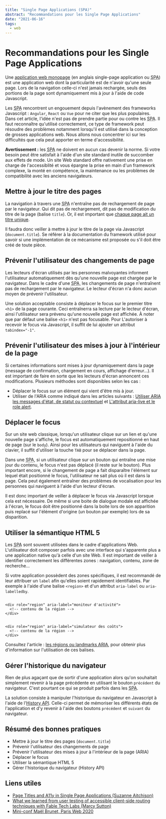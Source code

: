 ```yaml
---
title: "Single Page Applications (SPA)"
abstract: "Recommandations pour les Single Page Applications"
date: "2021-06-16"
tags:
  - web
---
```


<h1>Recommandations pour les <span lang="en">Single Page Applications</span></h1>
   
Une [application web monopage](https://fr.wikipedia.org/wiki/Application_web_monopage) (en anglais single-page application ou <abbr lang="en" title="single-page application">SPA</abbr>) est une application web dont la particularité est de n'avoir qu'une seule page. Lors de la navigation celle-ci n'est jamais rechargée, seuls des portions de la page sont dynamiquement mis à jour à l'aide de code Javascript. 

Les <abbr lang="en" title="single-page application">SPA</abbr> rencontrent un engouement depuis l'avènement des frameworks Javascript : `Angular`, `React` ou `Vue` pour ne citer que les plus populaires. Dans cet article, l'idée n'est pas de prendre partie pour ou contre les <abbr lang="en" title="single-page application">SPA</abbr>. Il faut reconnaître qu'utilisé correctement, ce type de framework peut résoudre des problèmes notamment lorsqu'il est utilisé dans la conception de grosses applications web. Nous allons nous concentrer ici sur les difficultés que cela peut apporter en terme d'accessibilité.

**Avertissement :** les <abbr lang="en" title="single-page application">SPA</abbr> ne doivent en aucun cas devenir la norme. Si votre besoin peut être satisfait à l'aide d'un site standard inutile de succomber aux effets de mode. Un site Web standard offre nativement une prise en charge de l'accessiblité et vous épargne la prise en main d'un framework complexe, la monté en compétence, la maintenance ou les problèmes de compatibilité avec les anciens navigateurs.

## Mettre à jour le titre des pages
La navigation à travers une <abbr lang="en" title="single-page application">SPA</abbr> n'entraîne pas de rechargement de page par le navigateur. Qui dit pas de rechargement, dit pas de modification du titre de la page (balise `title`). Or, il est important que [chaque page ait un titre unique](https://a11y-guidelines.orange.com/fr/web/developper/contenu-textuel/#donner-un-titre-aux-pages).

Il faudra donc veiller à mettre à jour le titre de la page via Javascript (`document.title`). Se référer à la documentation du framework utilisé pour savoir si une implémentation de ce mécanisme est proposée ou s'il doit être créé de toute pièce.

## Prévenir l'utilisateur des changements de page

Les lecteurs d'écran utilisés par les personnes malvoyantes informent l'utilisateur automatiquement dès qu'une nouvelle page est chargée par le navigateur. Dans le cadre d'une <abbr lang="en" title="single-page application">SPA</abbr>, les changements de page n'entraînent pas de rechargement par le navigateur. Le lecteur d'écran n'a donc aucun moyen de prévenir l'utilisateur.

Une solution acceptable consiste à déplacer le focus sur le premier titre `<h1>` de la page courante. Ceci entraînerra sa lecture par le lecteur d'écran, ainsi l'utilisateur sera prévenu qu'une nouvelle page est affichée.
À noter que par défaut une balise `<h1>` n'est pas focusable. Pour L'autoriser à recevoir le focus via Javascript, il suffit de lui ajouter un attribut `tabindex="-1"`.

## Prévenir l'utilisateur des mises à jour à l'intérieur de la page

Si certaines informations sont mises à jour dynamiquement dans la page (message de confirmation, chargement en cours, affichage d'erreur…). Il est important de faire en sorte que les lecteurs d'écran annoncent ces modifications. Plusieurs méthodes sont disponibles selon les cas :
- Déplacer le focus sur un élément qui vient d'être mis à jour.
- Utiliser de l'ARIA comme indiqué dans les articles suivants : [Utiliser ARIA les messages d'état, de statut ou contextuel](https://a11y-guidelines.orange.com/fr/articles/messages-de-statut-aria/) et [L'attribut aria-live et le role alert](https://a11y-guidelines.orange.com/fr/articles/aria-live-alert/#main-content).

## Déplacer le focus

Sur un site web classique, lorsqu'un utilisateur clique sur un lien et qu'une nouvelle page s'affiche, le focus est automatiquement repositionné en haut de page (sur le `body`). Ainsi pour les utilisateurs qui naviguent à l'aide du clavier, il suffit d'utiliser la touche `TAB` pour se déplacer dans la page.

Dans une <abbr lang="en" title="single-page application">SPA</abbr>, si un utilisateur clique sur un bouton qui entraîne une mise jour du contenu, le focus n'est pas déplacé (il reste sur le bouton). Plus important encore, si le changement de page a fait disparaître l'élément sur lequel était positionné le focus, l'utilisateur ne sait plus où il est dans la page. Cela peut également entraîner des problèmes de vocalisation pour les personnes qui naviguent à l'aide d'un lecteur d'écran.

Il est donc important de veiller à déplacer le focus via Javascript lorsque cela est nécessaire. De même si une boite de dialogue modale est affichée à l'écran, le focus doit être positionné dans la boite lors de son apparition puis replacé sur l'élément d'origine (un bouton par exemple) lors de sa disparition.

## Utiliser la sémantique HTML 5

Les <abbr lang="en" title="single-page application">SPA</abbr> sont souvent utilisées dans le cadre d'applications Web. L'utilisateur doit composer parfois avec une interface qui s'apparente plus a une application native qu'à celle d'un site Web. Il est important de veiller à identifier correctement les différentes zones : navigation, contenu, zone de recherche…

Si votre application possèdent des zones spécifiques, il est recommandé de leur attribuer un `label` afin qu'elles soient rapidement identifiables. Par exemple à l'aide d'une balise `<region>` et d'un attribut `aria-label` ou `aria-labelledby`.

<pre><code class="html">
&lt;div role="region" aria-label="moniteur d'activité"&gt;
  &lt;!-- contenu de la région --&gt;
&lt;/div&gt;
</code></pre>

<pre><code class="html">
&lt;div role="region" aria-label="simulateur des coûts"&gt;
  &lt;!-- contenu de la région --&gt;
&lt;/div&gt;
</code></pre>

Consultez l'article : [les régions ou landmarks ARIA](https://a11y-guidelines.orange.com/fr/web/exemples-de-composants/landmarks-aria/#main-content), pour obtenir plus d'information sur l'utilisation de ces balises.

## Gérer l'historique du navigateur

Rien de plus agaçant que de sortir d'une application alors qu'on souhaitait simplement revenir à la page précédente en utilisant le bouton `précédent` du navigateur. C'est pourtant ce qui se produit parfois dans les <abbr lang="en" title="single-page application">SPA</abbr>.

La solution consiste à manipuler l'historique du navigateur en Javascript à l'aide de l'<a href="https://developer.mozilla.org/fr/docs/Web/API/History_API" lang="en">History API</a>. Celle-ci permet de mémoriser les différents états de l'application et d'y revenir à l'aide des boutons `précédent` et `suivant` du navigateur.

<h2 id="resume">Résumé des bonnes pratiques</h2>

- Mettre à jour le titre des pages (`document.title`)
- Prévenir l'utilisateur des changements de page 
- Prévenir l'utilisateur des mises à jour à l'intérieur de la page (ARIA)
- Déplacer le focus
- Utiliser la sémantique HTML 5
- Gérer l'historique du navigateur (<span lang="en">History API</span>)

## Liens utiles 
- <a href="https://dev.to/s_aitchison/page-titles-and-a11y-in-single-page-applications-esp-react-vue-4ok8" hreflang="en" lang="en">Page Titles and A11y in Single Page Applications (Suzanne Aitchison)</a>
- <a href="https://www.gatsbyjs.com/blog/2019-07-11-user-testing-accessible-client-routing/" hreflang="en" lang="en">What we learned from user testing of accessible client-side routing techniques with Fable Tech Labs (Marcy Sutton)</a>
- <a href="https://www.paris-web.fr/2020/conferences/trucs-et-astuces-pour-construire-une-single-page-app-accessible.php">Mini-conf Maël Brunet, Paris Web 2020</a>